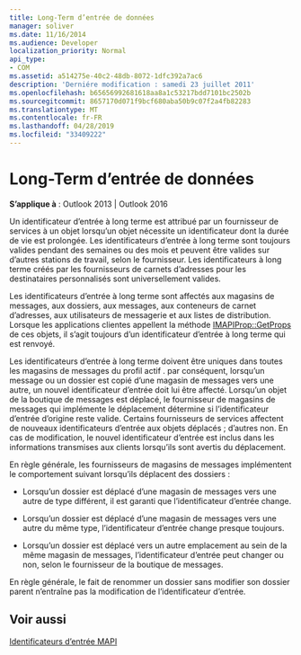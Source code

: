 ```yaml
---
title: Long-Term d’entrée de données
manager: soliver
ms.date: 11/16/2014
ms.audience: Developer
localization_priority: Normal
api_type:
- COM
ms.assetid: a514275e-40c2-48db-8072-1dfc392a7ac6
description: 'Derniére modification : samedi 23 juillet 2011'
ms.openlocfilehash: b65656992681618aa8a1c53217bdd7101bc2502b
ms.sourcegitcommit: 8657170d071f9bcf680aba50b9c07f2a4fb82283
ms.translationtype: MT
ms.contentlocale: fr-FR
ms.lasthandoff: 04/28/2019
ms.locfileid: "33409222"
---
```

# <a name="long-term-entry-identifiers"></a>Long-Term d’entrée de données

  
  
**S’applique à** : Outlook 2013 | Outlook 2016 
  
Un identificateur d’entrée à long terme est attribué par un fournisseur de services à un objet lorsqu’un objet nécessite un identificateur dont la durée de vie est prolongée. Les identificateurs d’entrée à long terme sont toujours valides pendant des semaines ou des mois et peuvent être valides sur d’autres stations de travail, selon le fournisseur. Les identificateurs à long terme créés par les fournisseurs de carnets d’adresses pour les destinataires personnalisés sont universellement valides. 
  
Les identificateurs d’entrée à long terme sont affectés aux magasins de messages, aux dossiers, aux messages, aux conteneurs de carnet d’adresses, aux utilisateurs de messagerie et aux listes de distribution. Lorsque les applications clientes appellent la méthode [IMAPIProp::GetProps](imapiprop-getprops.md) de ces objets, il s’agit toujours d’un identificateur d’entrée à long terme qui est renvoyé. 
  
Les identificateurs d’entrée à long terme doivent être uniques dans toutes les magasins de messages du profil actif . par conséquent, lorsqu’un message ou un dossier est copié d’une magasin de messages vers une autre, un nouvel identificateur d’entrée doit lui être affecté. Lorsqu’un objet de la boutique de messages est déplacé, le fournisseur de magasins de messages qui implémente le déplacement détermine si l’identificateur d’entrée d’origine reste valide. Certains fournisseurs de services affectent de nouveaux identificateurs d’entrée aux objets déplacés ; d’autres non. En cas de modification, le nouvel identificateur d’entrée est inclus dans les informations transmises aux clients lorsqu’ils sont avertis du déplacement. 
  
En règle générale, les fournisseurs de magasins de messages implémentent le comportement suivant lorsqu’ils déplacent des dossiers :
  
- Lorsqu’un dossier est déplacé d’une magasin de messages vers une autre de type différent, il est garanti que l’identificateur d’entrée change.
    
- Lorsqu’un dossier est déplacé d’une magasin de messages vers une autre du même type, l’identificateur d’entrée change presque toujours.
    
- Lorsqu’un dossier est déplacé vers un autre emplacement au sein de la même magasin de messages, l’identificateur d’entrée peut changer ou non, selon le fournisseur de la boutique de messages.
    
En règle générale, le fait de renommer un dossier sans modifier son dossier parent n’entraîne pas la modification de l’identificateur d’entrée. 
  
## <a name="see-also"></a>Voir aussi



[Identificateurs d’entrée MAPI](mapi-entry-identifiers.md)

